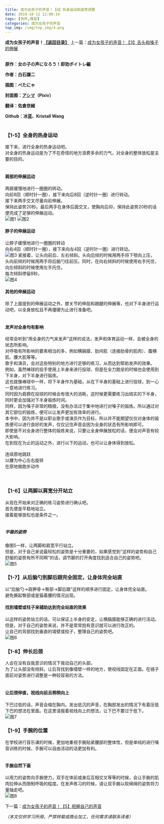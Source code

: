 ```yaml
---
title: 成为女孩子的声音！【4】热身运动和姿势调整
date: 2018-10-12 12:00:14
tags: [伪声,嗓音]
categories: 成为女孩子的声音
top_img: /img/top_img/4.png
---
```

**成为女孩子的声音！[【返回目录】](https://github.com/Kristall-WangShiwei/Transgender-lost-years/tree/master/0005_BookTranslating/weisheng/nv-zi-sheng)**
上一篇：[成为女孩子的声音！【3】舌头和嗓子的伸展](https://github.com/Kristall-WangShiwei/Transgender-lost-years/blob/master/0005_BookTranslating/weisheng/nv-zi-sheng/03.md)<br><br>

**原作：女の子の声になろう！即効ボイトレ編**

**作者：白石謙二**   

**插图：べたにゃ**   

**封面图：[アシマ](https://www.pixiv.net/member.php?id=2642047)（Pixiv）**

**翻译：佐倉奈緒**   

**Github：冰蓝、Kristall Wang** <br><br>

### 【1-5】全身的热身运动
接下来，进行全身的热身运动吧。 <br>
对全身的热身运动是为了不在奇怪的地方浪费多余的力气，对全身的整体放松是主要的目的。 <br><br>

#### 肩部的伸展运动
两肩缓慢地进行一圈圈的转动。 <br>
向前8回（顺时针一圈），接下来向后8回（逆时针一圈）进行转动。 <br>
接下来两手交叉尽量向前伸展。 <br>
保持此姿势20秒。最后两手在身体后面交叉，使胸向后仰，保持此姿势20秒的话便完成了足够的伸展运动。 <br>
![图1](/img/4/1.png)
![图2](/img/4/2.png)
#### 脖子的伸展运动
让脖子缓慢地进行一圈圈的转动 <br>
向右4回（顺时针一圈），接下来向左4回（逆时针一圈）进行转动。 <br>
![图3](/img/4/3.png)
紧接着，让头向前后、左右倾斜。头向后倾的时候用两手将下颚向上压，头向前倾的时候用两手将后脑勺往前压。同时，在向右倾斜的时候使用右手托住，向左倾斜的时候使用左手托住。 <br>
每次倾斜停留8秒。 <br>
![图4](/img/4/4.png)
#### 其他的伸展运动
除了上面提到的伸展运动之外，膝关节的伸屈和跟腱的伸展等，也对下半身进行运动吧，以全身放松且不再僵硬为止进行准备吧。<br><br>

#### 发声对全身均有影响 
经常会听到“用全身的力气来发声”这样的说法，发声和体育运动一样，会被全身的状态所影响。 <br>
对呼吸有所影响的要素相当的多，例如横膈膜、肋间肌（连接肋骨的肌肉）、腹横肌、腰大肌等等。 <br>
歌手和演员，会对这些特别的地方进行足够的练习，从而达到帮助发声的效果。 <br>
例如，虽然棒球的投手使用上半身来进行投球、但是在全力跑垒的时候也会使用到下半身，对下半身进行锻炼。 <br>
这也就像棒球中一样，将下半身作为基础，从在下半身的基础上进行投球，到一心一意地进行练习。 <br>
同时因为肩膀在投球的时候会有很大的消耗，这时候更需要练习出结实的下半身，同时更会加强对下半身锻炼时间。 <br>
同样，因为嗓子非常的精细，没有办法过于集中地进行对嗓子的锻炼。所以通过对其它部位的锻炼，便可以让发声更加有效率的进行。 <br>
本书中，因为并不是以职业歌手或演员作为目标，所以并不能期望仅仅对身体的锻炼便可以进行良好的发声，仅仅记住声音会因为全身的状态有所影响即可。 <br>
即使是不对全身进行整体的锻炼来说，只要让全身伸展放松的话，便会对声音有较大影响。 <br>
在到现在为止的运动之外，进行以下的运动，也可以让身体得到放松。
<br><br>
    连续原地跳跃 <br>
    以腰为中心左右旋转 <br>
    在原地做跑步动作 <br>
<br><br>

### 【1-6】让两脚以肩宽分开站立
从现在开始来对正确的练习姿势进行确认吧。 <br>
首先便是平稳地站立。 <br>
接着能够放松也是条件之一。<br><br>

##### 平稳的姿势
像图5一样，让两脚和肩宽平行站立。 <br>
但是，对于自己来说最轻松的姿势是十分重要的，如果感觉到“这样的姿势和自己舒服的姿势有所不同啊”的话，调节脚的打开角度找到适合自己的姿势吧。 <br>
![图5](/img/4/5.png)
### 【1-7】从后脑勺到脚后跟完全固定，让身体完全站直
以“后脑勺→肩胛骨→臀部→脚后跟”这样的顺序进行固定，让身体完全站直。 <br>
避免撅起臀部或是猫着腰的情况出现。 <br>

#### 找到墙壁或柱子来辅助达到完全站直的效果
以这样的姿势站立的话，可以保证上半身的安定，让横膈膜能够正确的进行活动。 <br>
但是，对于自己的姿势来说，并不是常常抱有意识就可以进行改正的。 <br>
让自己的背部找到垂直的墙壁或柱子，整理自己的姿势吧。  <br>
![图6](/img/4/6.png)
### 【1-8】伸长后颈
人会在没有自我意识的情况下晃动自己的头部。 <br>
为了让头部没有倾斜，让后背找到像墙壁一样的地方，使视线固定在正面。在镜子面前对姿势进行调整是一种较容易的方法。<br><br>


#### 让后颈伸直，视线向前且稍稍向上
下巴过低的话，声音会缩在胸内。发出低沉的声音，在胸部发出的情况下有着压低下巴的想法在里面。在这里请报着视线向上的想法，让下巴不要过于低下。 <br>
![图7](/img/4/7.png)
### 【1-9】手腕的位置
在学校进行音乐课的时候，更加地重视手腕贴紧腰部的整体性，但是单纯的进行嗓音训练的时候，手腕可以自由活动的话更加有利。<br><br>

#### 手腕自然下垂
以用力的姿势向手腕使力，双手在体前或身后互相交叉等等的时候，会让手腕的肌肉拉伸从而限制呼吸的程度。在发声练习的时候，请让双手腕以软绵绵的姿势将力量抽走吧。 <br>
![图8](/img/4/8.png)

下一篇：[成为女孩子的声音！【5】把握自己的声音](https://github.com/Kristall-WangShiwei/Transgender-lost-years/blob/master/0005_BookTranslating/weisheng/nv-zi-sheng/05.0.md)

*（本文仅供学习所用，严禁转载或商业加工，任何需求请联系译者）*
